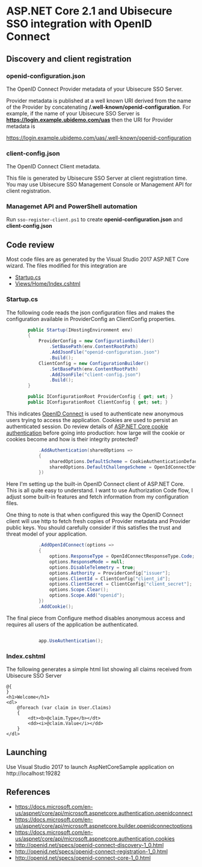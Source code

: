 # ASP.NET Core 2.1 and Ubisecure SSO integration with OpenID Connect

## Discovery and client registration

### openid-configuration.json

The OpenID Connect Provider metadata of your Ubisecure SSO Server. 

Provider metadata is published at a well known URI derived from the name of the Provider by concatenating **/.well-known/openid-configuration**. For example, if the name of your Ubisecure SSO Server is **https://login.example.ubidemo.com/uas** then the URI for Provider metadata is

https://login.example.ubidemo.com/uas/.well-known/openid-configuration

### client-config.json

The OpenID Connect Client metadata. 

This file is generated by Ubisecure SSO Server at client registration time. You may use Ubisecure SSO Management Console or Management API for client registration.

### Managemet API and PowerShell automation

Run `sso-register-client.ps1` to create **openid-configuration.json** and **client-config.json**

## Code review

Most code files are as generated by the Visual Studio 2017 ASP.NET Core wizard. The files modified for this integration are

* [Startup.cs](Startup.cs)
* [Views/Home/Index.cshtml](Views/Home/Index.cshtml)

### Startup.cs

The following code reads the json configuration files and makes the configuration available in ProviderConfig an ClientConfig properties.

```c#
        public Startup(IHostingEnvironment env)
        {
            ProviderConfig = new ConfigurationBuilder()
                .SetBasePath(env.ContentRootPath)
                .AddJsonFile("openid-configuration.json")
                .Build();
            ClientConfig = new ConfigurationBuilder()
                .SetBasePath(env.ContentRootPath)
                .AddJsonFile("client-config.json")
                .Build();
        }

        public IConfigurationRoot ProviderConfig { get; set; }
        public IConfigurationRoot ClientConfig { get; set; }
```

This indicates [OpenID Connect](https://docs.microsoft.com/en-us/aspnet/core/api/microsoft.aspnetcore.authentication.openidconnect) is used to authenticate new anonymous users trying to access the application. Cookies are used to persist an authenticated session. Do review details of [ASP.NET Core cookie authentication](https://docs.microsoft.com/en-us/aspnet/core/api/microsoft.aspnetcore.authentication.cookies) before going into production: how large will the cookie or cookies become and how is their integrity protected?

```c#
            .AddAuthentication(sharedOptions =>
            {
                sharedOptions.DefaultScheme = CookieAuthenticationDefaults.AuthenticationScheme;
                sharedOptions.DefaultChallengeScheme = OpenIdConnectDefaults.AuthenticationScheme;
            })
```

Here I'm setting up the built-in OpenID Connect client of ASP.NET Core. This is all quite easy to understand. I want to use Authorization Code flow, I adjust some built-in features and fetch information from my configuration files.

One thing to note is that when configured this way the OpenID Connect client will use http to fetch fresh copies of Provider metadata and Provider public keys. You should carefully consider if this satisfies the trust and threat model of your application.

```c#
            .AddOpenIdConnect(options =>
            {
                options.ResponseType = OpenIdConnectResponseType.Code;
                options.ResponseMode = null;
                options.DisableTelemetry = true;
                options.Authority = ProviderConfig["issuer"];
                options.ClientId = ClientConfig["client_id"];
                options.ClientSecret = ClientConfig["client_secret"];
                options.Scope.Clear();
                options.Scope.Add("openid");
            })
            .AddCookie(); 

```

The final piece from Configure method disables anonymous access and requires all users of the application be authenticated.

```c#

            app.UseAuthentication();

```

### Index.cshtml

The following generates a simple html list showing all claims received from Ubisecure SSO Server

```cshtml
@{
}
<h1>Welcome</h1>
<dl>
    @foreach (var claim in User.Claims)
    {
        <dt><b>@claim.Type</b></dt>
        <dd><i>@claim.Value</i></dd>
    }
</dl>
```

## Launching

Use Visual Studio 2017 to launch AspNetCoreSample application on http://localhost:19282

## References

* https://docs.microsoft.com/en-us/aspnet/core/api/microsoft.aspnetcore.authentication.openidconnect
* https://docs.microsoft.com/en-us/aspnet/core/api/microsoft.aspnetcore.builder.openidconnectoptions
* https://docs.microsoft.com/en-us/aspnet/core/api/microsoft.aspnetcore.authentication.cookies
* http://openid.net/specs/openid-connect-discovery-1_0.html
* http://openid.net/specs/openid-connect-registration-1_0.html
* http://openid.net/specs/openid-connect-core-1_0.html
